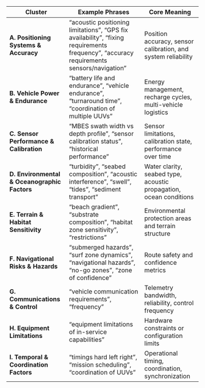 | Cluster                                      | Example Phrases                                                                                                                         | Core Meaning                                                       |
|----------------------------------------------|-----------------------------------------------------------------------------------------------------------------------------------------|--------------------------------------------------------------------|
| **A. Positioning Systems & Accuracy**        | “acoustic positioning limitations”, “GPS fix availability”, “fixing requirements frequency”, “accuracy requirements sensors/navigation” | Position accuracy, sensor calibration, and system reliability      |
| **B. Vehicle Power & Endurance**             | “battery life and endurance”, “vehicle endurance”, “turnaround time”, “coordination of multiple UUVs”                                   | Energy management, recharge cycles, multi-vehicle logistics        |
| **C. Sensor Performance & Calibration**      | “MBES swath width vs depth profile”, “sensor calibration status”, “historical performance”                                              | Sensor limitations, calibration state, performance over time       |
| **D. Environmental & Oceanographic Factors** | “turbidity”, “seabed composition”, “acoustic interference”, “swell”, “tides”, “sediment transport”                                      | Water clarity, seabed type, acoustic propagation, ocean conditions |
| **E. Terrain & Habitat Sensitivity**         | “beach gradient”, “substrate composition”, “habitat zone sensitivity”, “restrictions”                                                   | Environmental protection areas and terrain structure               |
| **F. Navigational Risks & Hazards**          | “submerged hazards”, “surf zone dynamics”, “navigational hazards”, “no-go zones”, “zone of confidence”                                  | Route safety and confidence metrics                                |
| **G. Communications & Control**              | “vehicle communication requirements”, “frequency”                                                                                       | Telemetry bandwidth, reliability, control frequency                |
| **H. Equipment Limitations**                 | “equipment limitations of in-service capabilities”                                                                                      | Hardware constraints or configuration limits                       |
| **I. Temporal & Coordination Factors**       | “timings hard left right”, “mission scheduling”, “coordination of UUVs”                                                                 | Operational timing, coordination, synchronization                  |
